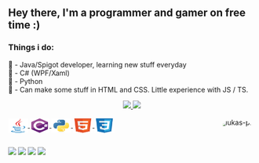 
## Hey there, I'm a programmer and gamer on free time :)
### Things i do:
📗 - Java/Spigot developer, learning new stuff everyday  
📘 - C# (WPF/Xaml)     
📒 - Python  
📙 - Can make some stuff in HTML and CSS. Little experience with JS / TS.
<div align="center">
  <a href="https://github.com/imlukas">
  <img height="180em" src="https://github-readme-stats.vercel.app/api?username=imlukas&show_icons=true&theme=jolly&include_all_commits=true&count_private=true"/>
  <img height="180em" src="https://github-readme-stats.vercel.app/api/top-langs/?username=imlukas&layout=compact&langs_count=7&theme=jolly"/>
</div>
<div style="display: inline_block"><br>
  <img align="center" alt="lukas-Csharp" height="30" width="40" src="https://raw.githubusercontent.com/devicons/devicon/master/icons/java/java-original.svg">
   <img align="center" alt="lukas-java" height="30" width="40" src="https://raw.githubusercontent.com/devicons/devicon/master/icons/csharp/csharp-original.svg">
  <img align="center" alt="lukas-Python" height="30" width="40" src="https://raw.githubusercontent.com/devicons/devicon/master/icons/python/python-original.svg">
    <img align="center" alt="lukas-Python" height="30" width="40" src="https://raw.githubusercontent.com/devicons/devicon/master/icons/html5/html5-original.svg">
  <img align="center" alt="lukas-Python" height="30" width="40" src="https://raw.githubusercontent.com/devicons/devicon/master/icons/css3/css3-original.svg">
  
  <img align="right" alt="lukas-pic" height="150" style="border-radius:50px;" src="https://cdn.discordapp.com/avatars/242337261629210626/27ac7525850c68767cc17ef647c778ee.png?size=4096">
</div>
  
  ##
 
<div> 
  <a href="https://instagram.com/supitslukas" target="_blank"><img src="https://img.shields.io/badge/-Instagram-%23E4405F?style=for-the-badge&logo=instagram&logoColor=white" target="_blank"></a>
 	<a href="https://www.twitch.tv/imkoala__" target="_blank"><img src="https://img.shields.io/badge/Twitch-9146FF?style=for-the-badge&logo=twitch&logoColor=white" target="_blank"></a>
 <a href="" target="_blank"><img src="https://img.shields.io/badge/Discord-7289DA?style=for-the-badge&logo=discord&logoColor=white" target="_blank"></a> 
  <a href = "mailto:lppinheiro1234@gmail.com"><img src="https://img.shields.io/badge/-Gmail-%23333?style=for-the-badge&logo=gmail&logoColor=white" target="_blank"></a>
 
</div>
